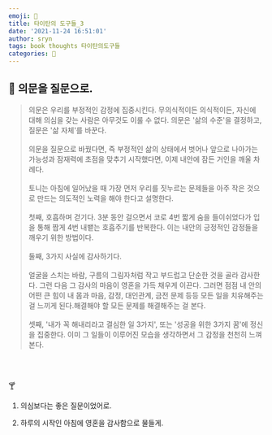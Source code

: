 ```yaml
---
emoji: 📕
title: 타이탄의 도구들_3
date: '2021-11-24 16:51:01'
author: sryn
tags: book thoughts 타이탄의도구들
categories: 📕
---
```


## 🍋 의문을 질문으로.

> 의문은 우리를 부정적인 감정에 집중시킨다. 무의식적이든 의식적이든, 자신에 대해 의심을 갖는 사람은 아무것도 이룰 수 없다. 의문은 '삶의 수준'을 결정하고, 질문은 '삶 자체'를 바꾼다.</br></br>의문을 질문으로 바꿨다면, 즉 부정적인 삶의 상태에서 벗어나 앞으로 나아가는 가능성과 잠재력에 초점을 맞추기 시작했다면, 이제 내안에 잠든 거인을 깨울 차례다.</br></br>토니는 아침에 일어났을 때 가장 먼저 우리를 짓누르는 문제들을 아주 작은 것으로 만드는 의도적인 노력을 해야 한다고 설명한다.</br></br>첫째, 호흡하며 걷기다. 3분 동안 걸으면서 코로 4번 짧게 숨을 들이쉬었다가 입을 통해 짭게 4번 내뱉는 호흡주기를 반복한다. 이는 내안의 긍정적인 감정들을 깨우기 위한 방법이다.</br></br>둘째, 3가지 사실에 감사하기다.</br></br>얼굴을 스치는 바람, 구름의 그림자처럼 작고 부드럽고 단순한 것을 골라 감사한다. 그런 다음 그 감사의 마음이 영혼을 가득 채우게 이끈다. 그러면 점점 내 안의 어떤 큰 힘이 내 몸과 마음, 감정, 대인관계, 금전 문제 등등 모든 일을 치유해주는 걸 느끼게 된다.해결해야 할 모든 문제를 해결해주는 걸 본다.</br></br>셋째, '내가 꼭 해내리라고 결심한 일 3가지', 또는 '성공을 위한 3가지 꿈'에 정신을 집중한다. 이미 그 일들이 이루어진 모습을 생각하면서 그 감정을 천천히 느껴본다.

</br></br>

🍸

1.  의심보다는 좋은 질문이었어로.

2.  하루의 시작인 아침에 영혼을 감사함으로 물들게.
    </br></br></br></br></br></br></br>
